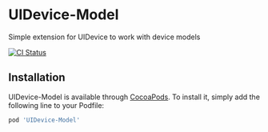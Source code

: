 # UIDevice-Model
Simple extension for UIDevice to work with device models

[![CI Status](http://img.shields.io/travis/skogetroll@gmail.com/UIDevice-Model.svg?style=flat)](https://travis-ci.org/skogetroll@gmail.com/UIDevice-Model)

## Installation

UIDevice-Model is available through [CocoaPods](http://cocoapods.org). To install
it, simply add the following line to your Podfile:

```ruby
pod 'UIDevice-Model'
```
